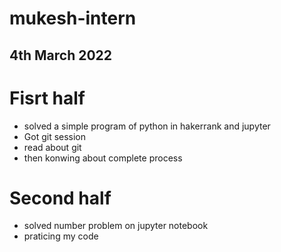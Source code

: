# mukesh-intern

## 4th March 2022

# Fisrt half

- solved a simple program of python in hakerrank and jupyter
- Got git session 
- read about git
- then konwing about complete process

# Second half
- solved number problem on jupyter notebook
- praticing my code
 
